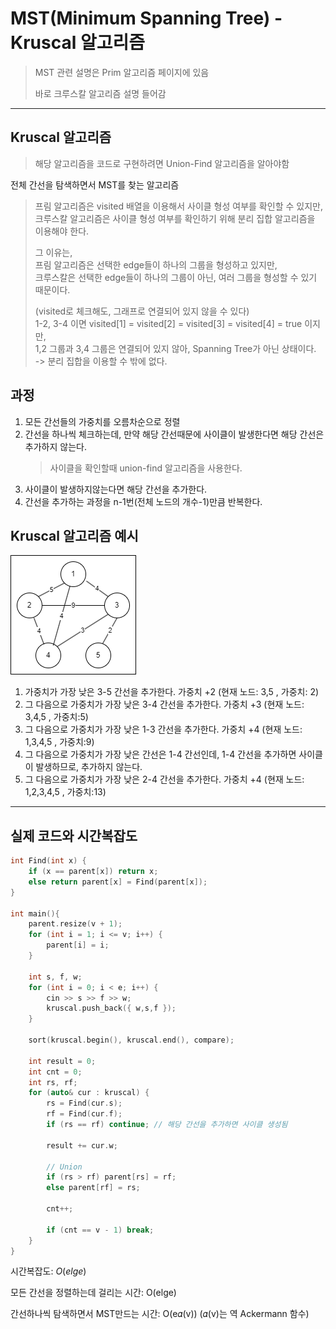 # MST(Minimum Spanning Tree) - Kruscal 알고리즘

> MST 관련 설명은 Prim 알고리즘 페이지에 있음
>
> 바로 크루스칼 알고리즘 설명 들어감

---

## Kruscal 알고리즘

> 해당 알고리즘을 코드로 구현하려면 Union-Find 알고리즘을 알아야함

전체 간선을 탐색하면서 MST를 찾는 알고리즘

> 프림 알고리즘은 visited 배열을 이용해서 사이클 형성 여부를 확인할 수 있지만,  
> 크루스칼 알고리즘은 사이클 형성 여부를 확인하기 위해 분리 집합 알고리즘을 이용해야 한다.  
> 
> 그 이유는,  
> 프림 알고리즘은 선택한 edge들이 하나의 그룹을 형성하고 있지만,  
> 크루스칼은 선택한 edge들이 하나의 그룹이 아닌, 여러 그룹을 형성할 수 있기 때문이다.  
> 
> (visited로 체크해도, 그래프로 연결되어 있지 않을 수 있다)  
> 1-2, 3-4 이면 visited[1] = visited[2] = visited[3] = visited[4] = true 이지만,  
> 1,2 그룹과 3,4 그룹은 연결되어 있지 않아, Spanning Tree가 아닌 상태이다.  
> -> 분리 집합을 이용할 수 밖에 없다.

## 과정

 1. 모든 간선들의 가중치를 오름차순으로 정렬
 2. 간선을 하나씩 체크하는데, 만약 해당 간선때문에 사이클이 발생한다면 해당 간선은 추가하지 않는다.
     > 사이클을 확인할때 union-find 알고리즘을 사용한다.
 3. 사이클이 발생하지않는다면 해당 간선을 추가한다.
 4. 간선을 추가하는 과정을 n-1번(전체 노드의 개수-1)만큼 반복한다.

## Kruscal 알고리즘 예시

![](../../img/spanning_tree_weight2.png)

1. 가중치가 가장 낮은 3-5 간선을 추가한다. 가중치 +2 (현재 노드: 3,5 , 가중치: 2)
2. 그 다음으로 가중치가 가장 낮은 3-4 간선을 추가한다. 가중치 +3 (현재 노드: 3,4,5 , 가중치:5)
3. 그 다음으로 가중치가 가장 낮은 1-3 간선을 추가한다. 가중치 +4 (현재 노드: 1,3,4,5 , 가중치:9)
4. 그 다음으로 가중치가 가장 낮은 간선은 1-4 간선인데, 1-4 간선을 추가하면 사이클이 발생하므로, 추가하지 않는다.
5. 그 다음으로 가중치가 가장 낮은 2-4 간선을 추가한다. 가중치 +4 (현재 노드: 1,2,3,4,5 , 가중치:13)

---
## 실제 코드와 시간복잡도


```cpp
int Find(int x) {
	if (x == parent[x]) return x;
	else return parent[x] = Find(parent[x]);
}

int main(){
    parent.resize(v + 1);
    for (int i = 1; i <= v; i++) {
        parent[i] = i;
    }
    
    int s, f, w;
    for (int i = 0; i < e; i++) {
        cin >> s >> f >> w;
        kruscal.push_back({ w,s,f });
    }
    
    sort(kruscal.begin(), kruscal.end(), compare);
    
    int result = 0;
    int cnt = 0;
    int rs, rf;
    for (auto& cur : kruscal) {
        rs = Find(cur.s);
        rf = Find(cur.f);
        if (rs == rf) continue; // 해당 간선을 추가하면 사이클 생성됨
    
        result += cur.w;
        
        // Union
        if (rs > rf) parent[rs] = rf;
        else parent[rf] = rs;
        
        cnt++;
    
        if (cnt == v - 1) break;
    }
}


```

시간복잡도: $O(elge)$

모든 간선을 정렬하는데 걸리는 시간: O(elge)

간선하나씩 탐색하면서 MST만드는 시간: O(e𝛼(v)) (𝛼(v)는 역 Ackermann 함수)